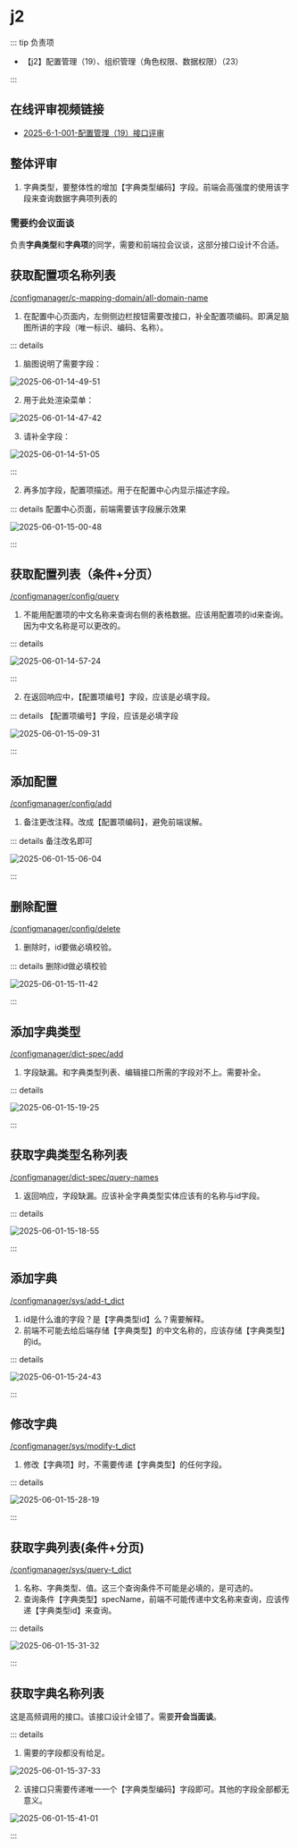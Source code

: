 # j2

::: tip 负责项

- 【j2】配置管理（19）、组织管理（角色权限、数据权限）（23）

:::

## 在线评审视频链接

- [2025-6-1-001-配置管理（19）接口评审](https://meeting.tencent.com/crm/l7La9L1d6b)

## 整体评审

1. 字典类型，要整体性的增加【字典类型编码】字段。前端会高强度的使用该字段来查询数据字典项列表的

### 需要约会议面谈

负责**字典类型**和**字典项**的同学，需要和前端拉会议谈，这部分接口设计不合适。

## 获取配置项名称列表

[/configmanager/c-mapping-domain/all-domain-name](https://app.apifox.com/link/project/6386631/apis/api-300153399)

1. 在配置中心页面内，左侧侧边栏按钮需要改接口，补全配置项编码。即满足脑图所讲的字段（唯一标识、编码、名称）。

::: details

1. 脑图说明了需要字段：

![2025-06-01-14-49-51](https://s2.loli.net/2025/06/01/GJyWrNniRl6gFYc.png)

2. 用于此处渲染菜单：

![2025-06-01-14-47-42](https://s2.loli.net/2025/06/01/a8BX1QVqN7cyeAn.png)

3. 请补全字段：

![2025-06-01-14-51-05](https://s2.loli.net/2025/06/01/evi4yd39nZ8F5AJ.png)

:::

2. 再多加字段，配置项描述。用于在配置中心内显示描述字段。

::: details 配置中心页面，前端需要该字段展示效果

![2025-06-01-15-00-48](https://s2.loli.net/2025/06/01/pR6WhT5Jslak3Fy.png)

:::

## 获取配置列表（条件+分页）

[/configmanager/config/query](https://app.apifox.com/link/project/6386631/apis/api-300153405)

1. 不能用配置项的中文名称来查询右侧的表格数据。应该用配置项的id来查询。因为中文名称是可以更改的。

::: details

![2025-06-01-14-57-24](https://s2.loli.net/2025/06/01/uPkfwYOSoKAegHJ.png)

:::

2. 在返回响应中，【配置项编号】字段，应该是必填字段。

::: details 【配置项编号】字段，应该是必填字段

![2025-06-01-15-09-31](https://s2.loli.net/2025/06/01/zyPbxXLYpSoM1lG.png)

:::

## 添加配置

[/configmanager/config/add](https://app.apifox.com/link/project/6386631/apis/api-300153403)

1. 备注更改注释。改成【配置项编码】，避免前端误解。

::: details 备注改名即可

![2025-06-01-15-06-04](https://s2.loli.net/2025/06/01/yobAuFiBs4rTcRj.png)

:::

## 删除配置

[/configmanager/config/delete](https://app.apifox.com/link/project/6386631/apis/api-300153404)

1. 删除时，id要做必填校验。

::: details 删除id做必填校验

![2025-06-01-15-11-42](https://s2.loli.net/2025/06/01/ntCdGpx1WIAwKhq.png)

:::

## 添加字典类型

[/configmanager/dict-spec/add](https://app.apifox.com/link/project/6386631/apis/api-300153407)

1. 字段缺漏。和字典类型列表、编辑接口所需的字段对不上。需要补全。

::: details

![2025-06-01-15-19-25](https://s2.loli.net/2025/06/01/dqhNR6bILOnM8ci.png)

:::

## 获取字典类型名称列表

[/configmanager/dict-spec/query-names](https://app.apifox.com/link/project/6386631/apis/api-300153411)

1. 返回响应，字段缺漏。应该补全字典类型实体应该有的名称与id字段。

::: details

![2025-06-01-15-18-55](https://s2.loli.net/2025/06/01/aDRpZFine43IHcW.png)

:::

## 添加字典

[/configmanager/sys/add-t_dict](https://app.apifox.com/link/project/6386631/apis/api-300153412)

1. id是什么谁的字段？是【字典类型id】么？需要解释。
2. 前端不可能去给后端存储【字典类型】的中文名称的，应该存储【字典类型】的id。

::: details

![2025-06-01-15-24-43](https://s2.loli.net/2025/06/01/tCwxJyarOzpgj3B.png)

:::

## 修改字典

[/configmanager/sys/modify-t_dict](https://app.apifox.com/link/project/6386631/apis/api-300153413)

1. 修改【字典项】时，不需要传递【字典类型】的任何字段。

::: details

![2025-06-01-15-28-19](https://s2.loli.net/2025/06/01/NC2AioyQXluHk8j.png)

:::

## 获取字典列表(条件+分页)

[/configmanager/sys/query-t_dict](https://app.apifox.com/link/project/6386631/apis/api-300153415)

1. 名称、字典类型、值。这三个查询条件不可能是必填的，是可选的。
2. 查询条件【字典类型】specName，前端不可能传递中文名称来查询，应该传递【字典类型id】来查询。

::: details

![2025-06-01-15-31-32](https://s2.loli.net/2025/06/01/ArvSlnc45De2kTj.png)

:::

## 获取字典名称列表

这是高频调用的接口。该接口设计全错了。需要**开会当面谈**。

::: details

1. 需要的字段都没有给足。

![2025-06-01-15-37-33](https://s2.loli.net/2025/06/01/p1StDvLUoCdYiuR.png)

2. 该接口只需要传递唯一一个【字典类型编码】字段即可。其他的字段全部都无意义。

![2025-06-01-15-41-01](https://s2.loli.net/2025/06/01/MopZqXBbd83Chag.png)

:::
